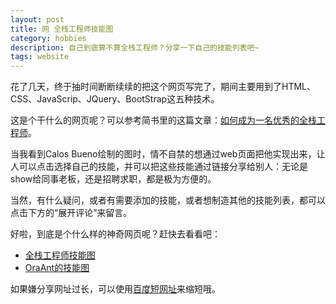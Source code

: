 ```yaml
---
layout: post
title: 网 全栈工程师技能图
category: hobbies
description: 自己到底算不算全栈工程师？分享一下自己的技能列表吧~
tags: website
---
```


花了几天，终于抽时间断断续续的把这个网页写完了，期间主要用到了HTML、CSS、JavaScrip、JQuery、BootStrap这五种技术。

这是个干什么的网页呢？可以参考简书里的这篇文章：[如何成为一名优秀的全栈工程师](http://www.jianshu.com/p/f0d134ed7fd0)。

当我看到Calos Bueno绘制的图时，情不自禁的想通过web页面把他实现出来，让人可以点击选择自己的技能，并可以把这些技能通过链接分享给别人：无论是show给同事老板，还是招聘求职，都是极为方便的。

当然，有什么疑问，或者有需要添加的技能，或者想制造其他的技能列表，都可以点击下方的“展开评论”来留言。

好啦，到底是个什么样的神奇网页呢？赶快去看看吧：

- [全栈工程师技能图](http://oraant.github.io/project/skills/full_stack_skills_list.html?;;ch)
- [OraAnt的技能图](http://oraant.github.io/project/skills/full_stack_skills_list?show;欢迎查看OraAnt的技能树;ch;server_hardware=2,raid=1,network_protocols=2,linux=3,windows_server=1,vmware=3,virtualbox=3,aws=2,load_balancing=2,partitioning=1,rpm=2,bash=3,apache=2,mysql=2,sql_server=1,oracle=4,elasticsearch=2,php=1,java=2,python=3,javascript=2,wordpress=1,django=2,html5=2,css3=2,sql_injection=1,ui=3,photoshop=3,user_requirements_gathering=2,project_management=2)

如果嫌分享网址过长，可以使用[百度短网址](http://dwz.cn/)来缩短哦。
